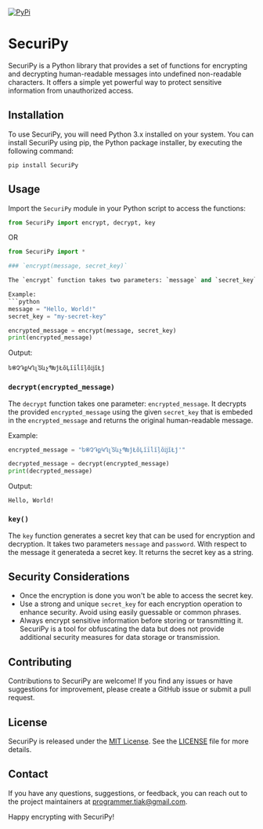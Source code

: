 [![PyPi](https://img.shields.io/pypi/v/SecuriPy)](https://pypi.org/project/SecuriPy/)
# SecuriPy

SecuriPy is a Python library that provides a set of functions for encrypting and decrypting human-readable messages into undefined non-readable characters. It offers a simple yet powerful way to protect sensitive information from unauthorized access.

## Installation

To use SecuriPy, you will need Python 3.x installed on your system. You can install SecuriPy using pip, the Python package installer, by executing the following command:

```shell
pip install SecuriPy
```

## Usage

Import the `SecuriPy` module in your Python script to access the functions:

```python
from SecuriPy import encrypt, decrypt, key
```
OR
```python
from SecuriPy import *

### `encrypt(message, secret_key)`

The `encrypt` function takes two parameters: `message` and `secret_key`. It encrypts the provided `message` using the given `secret_key` and returns the encrypted result.

Example:
```python
message = "Hello, World!"
secret_key = "my-secret-key"

encrypted_message = encrypt(message, secret_key)
print(encrypted_message)
```

Output:
```
ե֎Չ֏քԿՂլ֓ՏևչՊԽĵŁõĻĭīĺĭļõĳĭŁĵ
```

### `decrypt(encrypted_message)`

The `decrypt` function takes one parameter: `encrypted_message`. It decrypts the provided `encrypted_message` using the given `secret_key` that is embeded in the `encrypted_message` and returns the original human-readable message.

Example:
```python
encrypted_message = "ե֎Չ֏քԿՂլ֓ՏևչՊԽĵŁõĻĭīĺĭļõĳĭŁĵ'"

decrypted_message = decrypt(encrypted_message)
print(decrypted_message)
```

Output:
```
Hello, World!
```

### `key()`

The `key` function generates a secret key that can be used for encryption and decryption. It takes two parameters `message` and `password`. With respect to the message it generateda a secret key. It returns the secret key as a string.

## Security Considerations

- Once the encryption is done you won't be able to access the secret key.
- Use a strong and unique `secret_key` for each encryption operation to enhance security. Avoid using easily guessable or common phrases.
- Always encrypt sensitive information before storing or transmitting it. SecuriPy is a tool for obfuscating the data but does not provide additional security measures for data storage or transmission.

## Contributing

Contributions to SecuriPy are welcome! If you find any issues or have suggestions for improvement, please create a GitHub issue or submit a pull request.

## License

SecuriPy is released under the [MIT License](https://opensource.org/licenses/MIT). See the [LICENSE](https://github.com/Anupam1707/SecuriPy/blob/main/LICENSE) file for more details.

## Contact

If you have any questions, suggestions, or feedback, you can reach out to the project maintainers at [programmer.tiak@gmail.com](mailto:programmer.tiak@gmail.com).

Happy encrypting with SecuriPy!